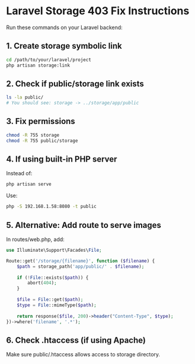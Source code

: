 # Laravel Storage 403 Fix Instructions

Run these commands on your Laravel backend:

## 1. Create storage symbolic link
```bash
cd /path/to/your/laravel/project
php artisan storage:link
```

## 2. Check if public/storage link exists
```bash
ls -la public/
# You should see: storage -> ../storage/app/public
```

## 3. Fix permissions
```bash
chmod -R 755 storage
chmod -R 755 public/storage
```

## 4. If using built-in PHP server
Instead of:
```bash
php artisan serve
```

Use:
```bash
php -S 192.168.1.58:8080 -t public
```

## 5. Alternative: Add route to serve images
In routes/web.php, add:
```php
use Illuminate\Support\Facades\File;

Route::get('/storage/{filename}', function ($filename) {
    $path = storage_path('app/public/' . $filename);
    
    if (!File::exists($path)) {
        abort(404);
    }
    
    $file = File::get($path);
    $type = File::mimeType($path);
    
    return response($file, 200)->header("Content-Type", $type);
})->where('filename', '.*');
```

## 6. Check .htaccess (if using Apache)
Make sure public/.htaccess allows access to storage directory.